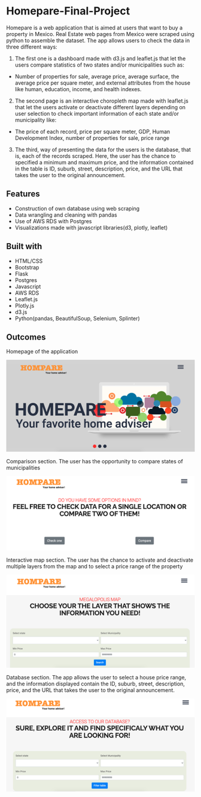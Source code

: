 # Homepare-Final-Project

Homepare is a web application that is aimed at users that want to buy a property in Mexico. Real Estate web pages from Mexico were scraped using python to assemble the dataset. The app allows users to check the data in three different ways:

1. The first one is a dashboard made with d3.js and leaflet.js that let the users compare statistics of two states and/or municipalities such as:
  * Number of properties for sale, average price, average surface, the average price per square meter, and external attributes from the house like human, education, income, and health indexes.
2. The second page is an interactive choropleth map made with leaflet.js that let the users activate or deactivate different layers depending on user selection to check important information of each state and/or municipality like:
  * The price of each record, price per square meter, GDP, Human Development Index, number of properties for sale, price range
3. The third, way of presenting the data for the users is the database, that is, each of the records scraped. Here, the user has the chance to specified a minimum and maximum price, and the information contained in the table is ID, suburb, street, description, price, and the URL that takes the user to the original announcement.


## Features

* Construction of own database using web scraping
* Data wrangling and cleaning with pandas
* Use of AWS RDS with Postgres
* Visualizations made with javascript libraries(d3, plotly, leaflet)


## Built with

* HTML/CSS
* Bootstrap
* Flask
* Postgres
* Javascript
* AWS RDS
* Leaflet.js
* Plotly.js
* d3.js
* Python(pandas, BeautifulSoup, Selenium, Splinter)

## Outcomes

Homepage of the application

![Image1.png](Images/Image1.png)

Comparison section. The user has the opportunity to compare states of municipalities

![Image2.png](Images/Image2.png)

Interactive map section. The user has the chance to activate and deactivate multiple layers from the map and to select a price range of the property

![Image3.png](Images/Image3.png)

Database section. The app allows the user to select a house price range, and the information displayed contain the ID, suburb, street, description, price, and the URL that takes the user to the original announcement.

![Image4.png](Images/Image4.png)

